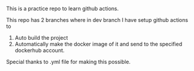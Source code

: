 This is a practice repo to learn github actions.

This repo has 2 branches where in dev branch I have setup github actions to 
  1. Auto build the project
  2. Automatically make the docker image of it and send to the specified dockerhub account.

Special thanks to .yml file for making this possible.
